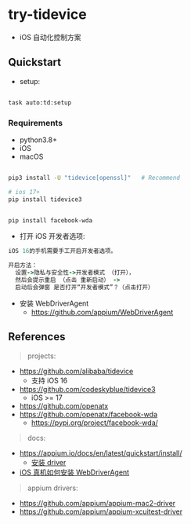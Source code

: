 # try-tidevice

- iOS 自动化控制方案

## Quickstart

- setup:

```bash

task auto:td:setup


```

### Requirements

- python3.8+
- iOS
- macOS

```bash

pip3 install -U "tidevice[openssl]"   # Recommend

# ios 17+
pip install tidevice3


pip install facebook-wda
```    

- 打开 iOS 开发者选项:

```ruby
iOS 16的手机需要手工开启开发者选项。 

开启方法：
  设置->隐私与安全性->开发者模式 （打开），
  然后会提示重启 （点击 重新启动） -> 
  启动后会弹窗 是否打开“开发者模式”？（点击打开）

```

- 安装 WebDriverAgent
    - https://github.com/appium/WebDriverAgent

## References

> projects:

- https://github.com/alibaba/tidevice
    - 支持 iOS 16
- https://github.com/codeskyblue/tidevice3
    - iOS >= 17
- https://github.com/openatx
- https://github.com/openatx/facebook-wda
    - https://pypi.org/project/facebook-wda/

> docs:

- https://appium.io/docs/en/latest/quickstart/install/
    - [安装 driver](https://appium.io/docs/en/latest/ecosystem/drivers/)
- [iOS 真机如何安装 WebDriverAgent](https://testerhome.com/topics/7220)

> appium drivers:

- https://github.com/appium/appium-mac2-driver
- https://github.com/appium/appium-xcuitest-driver